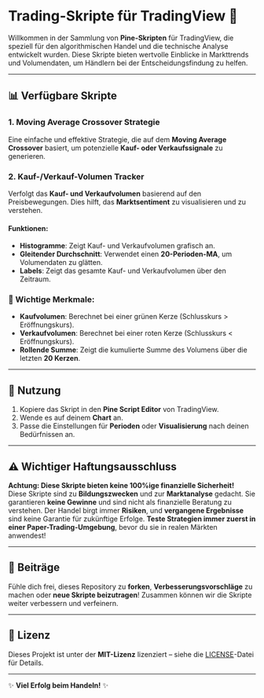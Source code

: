 # Trading-Skripte für TradingView 🚀

Willkommen in der Sammlung von **Pine-Skripten** für TradingView, die speziell für den algorithmischen Handel und die technische Analyse entwickelt wurden. Diese Skripte bieten wertvolle Einblicke in Markttrends und Volumendaten, um Händlern bei der Entscheidungsfindung zu helfen.

---

## 📊 Verfügbare Skripte

### 1. **Moving Average Crossover Strategie**  
Eine einfache und effektive Strategie, die auf dem **Moving Average Crossover** basiert, um potenzielle **Kauf- oder Verkaufssignale** zu generieren.

### 2. **Kauf-/Verkauf-Volumen Tracker**  
Verfolgt das **Kauf- und Verkaufvolumen** basierend auf den Preisbewegungen. Dies hilft, das **Marktsentiment** zu visualisieren und zu verstehen.

#### Funktionen:
- **Histogramme**: Zeigt Kauf- und Verkaufvolumen grafisch an.
- **Gleitender Durchschnitt**: Verwendet einen **20-Perioden-MA**, um Volumendaten zu glätten.
- **Labels**: Zeigt das gesamte Kauf- und Verkaufvolumen über den Zeitraum.

### 🏅 Wichtige Merkmale:
- **Kaufvolumen**: Berechnet bei einer grünen Kerze (Schlusskurs > Eröffnungskurs).
- **Verkaufvolumen**: Berechnet bei einer roten Kerze (Schlusskurs < Eröffnungskurs).
- **Rollende Summe**: Zeigt die kumulierte Summe des Volumens über die letzten **20 Kerzen**.

---

## 🚀 Nutzung

1. Kopiere das Skript in den **Pine Script Editor** von TradingView.
2. Wende es auf deinem **Chart** an.
3. Passe die Einstellungen für **Perioden** oder **Visualisierung** nach deinen Bedürfnissen an.

---

## ⚠️ Wichtiger Haftungsausschluss

**Achtung: Diese Skripte bieten keine 100%ige finanzielle Sicherheit!**  
Diese Skripte sind zu **Bildungszwecken** und zur **Marktanalyse** gedacht. Sie garantieren **keine Gewinne** und sind nicht als finanzielle Beratung zu verstehen. Der Handel birgt immer **Risiken**, und **vergangene Ergebnisse** sind keine Garantie für zukünftige Erfolge. **Teste Strategien immer zuerst in einer Paper-Trading-Umgebung**, bevor du sie in realen Märkten anwendest!

---

## 🤝 Beiträge

Fühle dich frei, dieses Repository zu **forken**, **Verbesserungsvorschläge** zu machen oder **neue Skripte beizutragen**! Zusammen können wir die Skripte weiter verbessern und verfeinern.

---

## 📝 Lizenz

Dieses Projekt ist unter der **MIT-Lizenz** lizenziert – siehe die [LICENSE](LICENSE)-Datei für Details.

---

✨ **Viel Erfolg beim Handeln!** ✨
